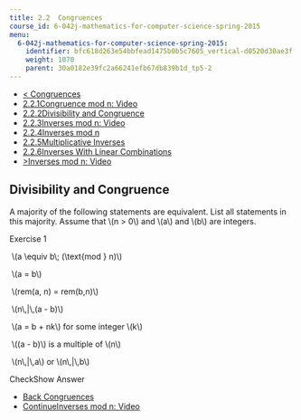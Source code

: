 ```yaml
---
title: 2.2  Congruences
course_id: 6-042j-mathematics-for-computer-science-spring-2015
menu:
  6-042j-mathematics-for-computer-science-spring-2015:
    identifier: bfc618d263e54bbfead1475b0b5c7605_vertical-d0520d30ae3f
    weight: 1070
    parent: 30a0182e39fc2a66241efb67db839b1d_tp5-2
---
```

*   [< Congruences](/courses/electrical-engineering-and-computer-science/6-042j-mathematics-for-computer-science-spring-2015/structures/tp5-2)
*   [2.2.1Congruence mod n: Video](/courses/electrical-engineering-and-computer-science/6-042j-mathematics-for-computer-science-spring-2015/structures/tp5-2)
*   [2.2.2Divisibility and Congruence](/courses/electrical-engineering-and-computer-science/6-042j-mathematics-for-computer-science-spring-2015/structures/tp5-2/vertical-d0520d30ae3f)
*   [2.2.3Inverses mod n: Video](/courses/electrical-engineering-and-computer-science/6-042j-mathematics-for-computer-science-spring-2015/structures/tp5-2/vertical-5a82e8c3077d)
*   [2.2.4Inverses mod n](/courses/electrical-engineering-and-computer-science/6-042j-mathematics-for-computer-science-spring-2015/structures/tp5-2/vertical-ff85901537e3)
*   [2.2.5Multiplicative Inverses](/courses/electrical-engineering-and-computer-science/6-042j-mathematics-for-computer-science-spring-2015/structures/tp5-2/vertical-f9db18d44ec4)
*   [2.2.6Inverses With Linear Combinations](/courses/electrical-engineering-and-computer-science/6-042j-mathematics-for-computer-science-spring-2015/structures/tp5-2/vertical-9282c2de10f6)
*   [\>Inverses mod n: Video](/courses/electrical-engineering-and-computer-science/6-042j-mathematics-for-computer-science-spring-2015/structures/tp5-2/vertical-5a82e8c3077d)

Divisibility and Congruence
---------------------------

  

A majority of the following statements are equivalent. List all statements in this majority. Assume that \\(n > 0\\) and \\(a\\) and \\(b\\) are integers.

Exercise 1

&nbsp;\\(a \\equiv b\\; (\\text{mod } n)\\)&nbsp;

&nbsp;\\(a = b\\)&nbsp;

&nbsp;\\(rem(a, n) = rem(b,n)\\)&nbsp;

&nbsp;\\(n\\,|\\,(a - b)\\)&nbsp;

&nbsp;\\(a = b + nk\\) for some integer \\(k\\)&nbsp;

&nbsp;\\((a - b)\\) is a multiple of \\(n\\)&nbsp;

&nbsp;\\(n\\,|\\,a\\) or \\(n\\,|\\,b\\)&nbsp;

CheckShow Answer

*   [Back Congruences](/courses/electrical-engineering-and-computer-science/6-042j-mathematics-for-computer-science-spring-2015/structures/tp5-2)
*   [ContinueInverses mod n: Video](/courses/electrical-engineering-and-computer-science/6-042j-mathematics-for-computer-science-spring-2015/structures/tp5-2/vertical-5a82e8c3077d)